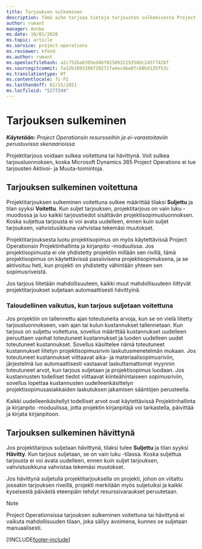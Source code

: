 ```yaml
---
title: Tarjouksen sulkeminen
description: Tämä aihe tarjoaa tietoja tarjousten sulkemisesta Project Operationsissa.
author: rumant
manager: Annbe
ms.date: 10/01/2020
ms.topic: article
ms.service: project-operations
ms.reviewer: kfend
ms.author: rumant
ms.openlocfilehash: a2c752ba6395ed4bf025092219350dc245f7428f
ms.sourcegitcommit: fa32b1893286f20271fa4ec4be8fc68bd135f53c
ms.translationtype: HT
ms.contentlocale: fi-FI
ms.lasthandoff: 02/15/2021
ms.locfileid: "5277244"
---
```

# <a name="close-a-quote"></a>Tarjouksen sulkeminen

_**Käytetään:** Project Operationsin resursseihin ja ei-varastoitaviin perustuvissa skenaarioissa_

Projektitarjous voidaan sulkea voitettuna tai hävittynä. Voit sulkea tarjousluonnoksen, koska Microsoft Dynamics 365 Project Operations ei tue tarjousten Aktivoi- ja Muuta-toimintoja.

## <a name="close-a-quote-as-won"></a>Tarjouksen sulkeminen voitettuna

Projektitarjouksen sulkeminen voitettuna sulkee määrittää tilaksi **Suljettu** ja tilan syyksi **Voitettu**. Kun suljet tarjouksen, projektitarjous on vain luku -muodossa ja luo kaikki tarjoustiedot sisältävän projektisopimusluonnoksen. Koska suljettua tarjousta ei voi avata uudelleen, ennen kuin suljet tarjouksen, vahvistusikkuna vahvistaa tekemäsi muutokset.

Projektitarjouksesta luotu projektisopimus on myös käytettävissä Project Operationsin Projektinhallinta ja kirjanpito -moduulissa. Jos projektisopimusta ei ole yhdistetty projektiin millään sen rivillä, tämä projektisopimus on käytettävissä passiivisena projektisopimuksena, ja se aktivoituu heti, kun projekti on yhdistetty vähintään yhteen sen sopimusriveistä.

Jos tarjous liitetään mahdollisuuteen, kaikki muut mahdollisuuteen liittyvät projektitarjoukset suljetaan automaattisesti hävittyinä.

### <a name="financial-impact-of-closing-a-quote-as-won"></a>Taloudellinen vaikutus, kun tarjous suljetaan voitettuna

Jos projektiin on tallennettu ajan toteutuneita arvoja, kun se on vielä liitetty tarjousluonnokseen, vain ajan tai kulun kustannukset tallennetaan. Kun tarjous on suljettu voitettuna, sovellus määrittää kustannukset uudelleen peruuttaen vanhat toteutuneet kustannukset ja luoden uudelleen uudet toteutuneet kustannukset. Sovellus käsittelee nämä toteutuneet kustannukset liitetyn projektisopimusrivin laskutusmenetelmän mukaan. Jos toteutuneet kustannukset viittaavat aika- ja materiaalisopimusriviin, järjestelmä luo automaattisesti vastaavat laskuttamattomat myynnin toteutuneet arvot, kun tarjous suljetaan ja projektisopimus luodaan. Jos kustannusten todelliset tiedot viittaavat kiinteähintaiseen sopimusriviin, sovellus lopettaa kustannusten uudelleenkäsittelyn projektisopimusasiakkaiden laskutuksen jakamisen sääntöjen perusteella.

Kaikki uudelleenkäsitellyt todelliset arvot ovat käytettävissä Projektinhallinta ja kirjanpito -moduulissa, jotta projektin kirjanpitäjä voi tarkastella, päivittää ja kirjata kirjanpitoon. 

## <a name="close-a-quote-as-lost"></a>Tarjouksen sulkeminen hävittynä

Jos projektitarjous suljetaan hävittynä, tilaksi tulee **Suljettu** ja tilan syyksi **Hävitty**. Kun tarjous suljetaan, se on vain luku -tilassa. Koska suljettua tarjousta ei voi avata uudelleen, ennen kuin suljet tarjouksen, vahvistusikkuna vahvistaa tekemäsi muutokset.

Jos hävittynä suljetulla projektitarjouksella on projekti, johon on viitattu jossakin tarjouksen riveillä, projekti merkitään myös suljetuiksi ja kaikki kyseisestä päivästä eteenpäin tehdyt resurssivaraukset peruutetaan.

> [!NOTE]
> Project Operationsissa tarjouksen sulkeminen voitettuna tai hävittynä ei vaikuta mahdollisuuden tilaan, joka säilyy avoimena, kunnes se suljetaan manuaalisesti.


[!INCLUDE[footer-include](../includes/footer-banner.md)]